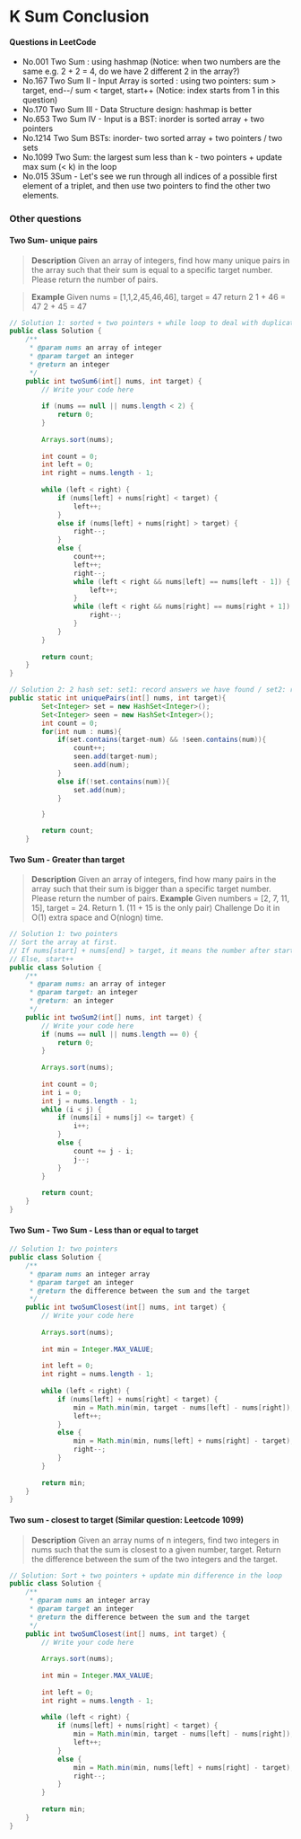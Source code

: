 # K Sum Conclusion
#### Questions in LeetCode
- No.001 Two Sum : using hashmap (Notice: when two numbers are the same e.g. 2 + 2 = 4, do we have 2 different 2 in the array?)
- No.167 Two Sum II - Input Array is sorted : using two pointers: sum > target, end--/ sum < target, start++ (Notice: index starts from 1 in this question)
- No.170 Two Sum III - Data Structure design: hashmap is better
- No.653 Two Sum IV - Input is a BST: inorder is sorted array + two pointers
- No.1214 Two Sum BSTs: inorder- two sorted array + two pointers / two sets 
- No.1099 Two Sum: the largest sum less than k - two pointers + update max sum (< k) in the loop
- No.015 3Sum - Let's see we run through all indices of a possible first element of a triplet, and then use two pointers to find the other two elements.

### Other questions
#### Two Sum- unique pairs
> **Description**
Given an array of integers, find how many unique pairs in the array such that their sum is equal to a specific target number. Please return the number of pairs.

> **Example**
Given nums = [1,1,2,45,46,46], target = 47
return 2
1 + 46 = 47
2 + 45 = 47

```Java
// Solution 1: sorted + two pointers + while loop to deal with duplicate intwo directions
public class Solution {
    /**
     * @param nums an array of integer
     * @param target an integer
     * @return an integer
     */
    public int twoSum6(int[] nums, int target) {
        // Write your code here
        
        if (nums == null || nums.length < 2) {
            return 0;
        }
        
        Arrays.sort(nums);
        
        int count = 0;
        int left = 0;
        int right = nums.length - 1;
        
        while (left < right) {
            if (nums[left] + nums[right] < target) {
                left++;
            }
            else if (nums[left] + nums[right] > target) {
                right--;
            }
            else {
                count++;
                left++;
                right--;
                while (left < right && nums[left] == nums[left - 1]) {
                    left++;
                }
                while (left < right && nums[right] == nums[right + 1]) {
                    right--;
                }
            }
        }
        
        return count;
    }
}
```
```Java
// Solution 2: 2 hash set: set1: record answers we have found / set2: record elements we have visited
public static int uniquePairs(int[] nums, int target){
        Set<Integer> set = new HashSet<Integer>();
        Set<Integer> seen = new HashSet<Integer>();
        int count = 0;
        for(int num : nums){
            if(set.contains(target-num) && !seen.contains(num)){
                count++;
                seen.add(target-num);
                seen.add(num);
            }
            else if(!set.contains(num)){
                set.add(num);
            }

        }

        return count;
    }
```
#### Two Sum - Greater than target
> **Description**
Given an array of integers, find how many pairs in the array such that their sum is bigger than a specific target number. Please return the number of pairs.
> **Example**
Given numbers = [2, 7, 11, 15], target = 24. Return 1. (11 + 15 is the only pair)
> Challenge
Do it in O(1) extra space and O(nlogn) time.
```Java
// Solution 1: two pointers
// Sort the array at first.
// If nums[start] + nums[end] > target, it means the number after start + nums[end]. count += end - start
// Else, start++
public class Solution {
    /**
     * @param nums: an array of integer
     * @param target: an integer
     * @return: an integer
     */
    public int twoSum2(int[] nums, int target) {
        // Write your code here
        if (nums == null || nums.length == 0) {
            return 0;
        }
        
        Arrays.sort(nums);
        
        int count = 0;
        int i = 0;
        int j = nums.length - 1;
        while (i < j) {
            if (nums[i] + nums[j] <= target) {
                i++;
            }
            else {
                count += j - i;
                j--;
            }
        }
        
        return count;
    }
}
```
#### Two Sum - Two Sum - Less than or equal to target 
```Java
// Solution 1: two pointers
public class Solution {
    /**
     * @param nums an integer array
     * @param target an integer
     * @return the difference between the sum and the target
     */
    public int twoSumClosest(int[] nums, int target) {
        // Write your code here
        
        Arrays.sort(nums);
        
        int min = Integer.MAX_VALUE;
        
        int left = 0;
        int right = nums.length - 1;
        
        while (left < right) {
            if (nums[left] + nums[right] < target) {
                min = Math.min(min, target - nums[left] - nums[right]);
                left++;
            }
            else {
                min = Math.min(min, nums[left] + nums[right] - target);
                right--;
            }
        }
        
        return min;
    }
}
```
#### Two sum - closest to target (Similar question: Leetcode 1099)
> **Description**
Given an array nums of n integers, find two integers in nums such that the sum is closest to a given number, target.
Return the difference between the sum of the two integers and the target.
```Java
// Solution: Sort + two pointers + update min difference in the loop
public class Solution {
    /**
     * @param nums an integer array
     * @param target an integer
     * @return the difference between the sum and the target
     */
    public int twoSumClosest(int[] nums, int target) {
        // Write your code here
        
        Arrays.sort(nums);
        
        int min = Integer.MAX_VALUE;
        
        int left = 0;
        int right = nums.length - 1;
        
        while (left < right) {
            if (nums[left] + nums[right] < target) {
                min = Math.min(min, target - nums[left] - nums[right]);
                left++;
            }
            else {
                min = Math.min(min, nums[left] + nums[right] - target);
                right--;
            }
        }
        
        return min;
    }
}
```
